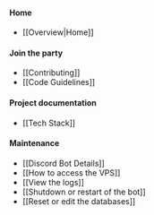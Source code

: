#### Home

* [[Overview|Home]]

#### Join the party

* [[Contributing]]
* [[Code Guidelines]]

#### Project documentation

* [[Tech Stack]]

#### Maintenance

* [[Discord Bot Details]]
* [[How to access the VPS]]
* [[View the logs]]
* [[Shutdown or restart of the bot]]
* [[Reset or edit the databases]]